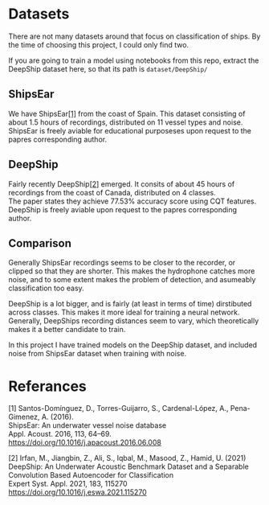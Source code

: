 # Datasets
There are not many datasets around that focus on classification of ships.
By the time of choosing this project, I could only find two.

If you are going to train a model using notebooks from this repo, extract the DeepShip dataset here, so that its path is `dataset/DeepShip/` 

## ShipsEar
We have ShipsEar[[1]](#1) from the coast of Spain.
This dataset consisting of about 1.5 hours of recordings, distributed on 11 vessel types and noise. ShipsEar is freely aviable for educational purposeses upon request to the papres corresponding author.  

## DeepShip
Fairly recently DeepShip[[2]](#2) emerged. 
It consits of about 45 hours of recordings from the coast of Canada, distributed on 4 classes.  
The paper states they achieve 77.53% accuracy score using CQT features.   
DeepShip is freely aviable upon request to the papres corresponding author.


## Comparison 
Generally ShipsEar recordings seems to be closer to the recorder, or clipped so that they are shorter. This makes the hydrophone catches more noise, and to some extent makes the problem of detection, and asumeably classification too easy.

DeepShip is a lot bigger, and is fairly (at least in terms of time) dirstibuted across classes. This makes it more ideal for training a neural network. Generally, DeepShips recording distances seem to vary, which theoretically makes it a better candidate to train. 

In this project I have trained models on the DeepShip dataset, and included noise from ShipsEar dataset when training with noise.

# Referances
<a id="1">[1]</a>
Santos-Domínguez, D., Torres-Guijarro, S., Cardenal-López, A., Pena-Gimenez, A. (2016).  
ShipsEar: An underwater vessel noise database  
Appl. Acoust. 2016, 113, 64–69.  
https://doi.org/10.1016/j.apacoust.2016.06.008

<a id="2">[2]</a>
Irfan, M., Jiangbin, Z., Ali, S., Iqbal, M., Masood, Z., Hamid, U. (2021)    
DeepShip: An Underwater Acoustic Benchmark Dataset and a Separable Convolution Based Autoencoder for Classification  
Expert Syst. Appl. 2021, 183, 115270  
https://doi.org/10.1016/j.eswa.2021.115270  

